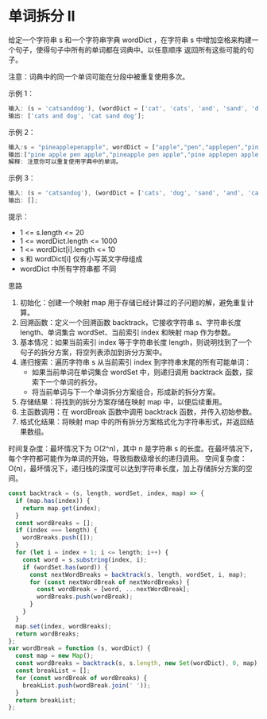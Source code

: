 # 单词拆分 II

给定一个字符串 s 和一个字符串字典 wordDict ，在字符串 s 中增加空格来构建一个句子，使得句子中所有的单词都在词典中。以任意顺序 返回所有这些可能的句子。

注意：词典中的同一个单词可能在分段中被重复使用多次。

示例 1：

```javascript
输入: (s = 'catsanddog'), (wordDict = ['cat', 'cats', 'and', 'sand', 'dog']);
输出: ['cats and dog', 'cat sand dog'];
```

示例 2：

```javascript
输入:s = "pineapplepenapple", wordDict = ["apple","pen","applepen","pine","pineapple"]
输出:["pine apple pen apple","pineapple pen apple","pine applepen apple"]
解释: 注意你可以重复使用字典中的单词。
```

示例 3：

```javascript
输入: (s = 'catsandog'), (wordDict = ['cats', 'dog', 'sand', 'and', 'cat']);
输出: [];
```

提示：

- 1 <= s.length <= 20
- 1 <= wordDict.length <= 1000
- 1 <= wordDict[i].length <= 10
- s 和 wordDict[i] 仅有小写英文字母组成
- wordDict 中所有字符串都 不同

思路

1. 初始化：创建一个映射 map 用于存储已经计算过的子问题的解，避免重复计算。
2. 回溯函数：定义一个回溯函数 backtrack，它接收字符串 s、字符串长度 length、单词集合 wordSet、当前索引 index 和映射 map 作为参数。
3. 基本情况：如果当前索引 index 等于字符串长度 length，则说明找到了一个句子的拆分方案，将空列表添加到拆分方案中。
4. 递归搜索：遍历字符串 s 从当前索引 index 到字符串末尾的所有可能单词：
   - 如果当前单词在单词集合 wordSet 中，则递归调用 backtrack 函数，探索下一个单词的拆分。
   - 将当前单词与下一个单词拆分方案组合，形成新的拆分方案。
5. 存储结果：将找到的拆分方案存储在映射 map 中，以便后续重用。
6. 主函数调用：在 wordBreak 函数中调用 backtrack 函数，并传入初始参数。
7. 格式化结果：将映射 map 中的所有拆分方案格式化为字符串形式，并返回结果数组。

时间复杂度：最坏情况下为 O(2^n)，其中 n 是字符串 s 的长度。在最坏情况下，每个字符都可能作为单词的开始，导致指数级增长的递归调用。
空间复杂度：O(n)，最坏情况下，递归栈的深度可以达到字符串长度，加上存储拆分方案的空间。

```javascript
const backtrack = (s, length, wordSet, index, map) => {
  if (map.has(index)) {
    return map.get(index);
  }
  const wordBreaks = [];
  if (index === length) {
    wordBreaks.push([]);
  }
  for (let i = index + 1; i <= length; i++) {
    const word = s.substring(index, i);
    if (wordSet.has(word)) {
      const nextWordBreaks = backtrack(s, length, wordSet, i, map);
      for (const nextWordBreak of nextWordBreaks) {
        const wordBreak = [word, ...nextWordBreak];
        wordBreaks.push(wordBreak);
      }
    }
  }
  map.set(index, wordBreaks);
  return wordBreaks;
};
var wordBreak = function (s, wordDict) {
  const map = new Map();
  const wordBreaks = backtrack(s, s.length, new Set(wordDict), 0, map);
  const breakList = [];
  for (const wordBreak of wordBreaks) {
    breakList.push(wordBreak.join(' '));
  }
  return breakList;
};
```
